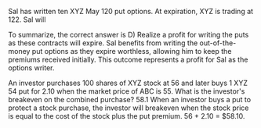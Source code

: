Sal has written ten XYZ May 120
put options. At expiration, XYZ is
trading at 122. Sal will


To summarize, the correct answer is D) Realize a profit for writing the puts as these contracts will expire. Sal benefits from writing the out-of-the-money put options as they expire worthless, allowing him to keep the premiums received initially. This outcome represents a profit for Sal as the options writer.

An investor purchases 100 shares of XYZ stock at 56 and later buys 1 XYZ 54 put for 2.10 when the market price of ABC is 55. What is the investor's breakeven on the combined purchase?
58.1
When an investor buys a put to protect a stock purchase, the investor will breakeven when the stock price is equal to the cost of the stock plus the put premium. 56 + 2.10 = $58.10.
